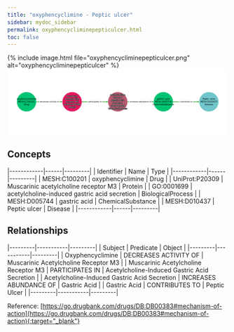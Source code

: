 ```yaml
---
title: "oxyphencyclimine - Peptic ulcer"
sidebar: mydoc_sidebar
permalink: oxyphencycliminepepticulcer.html
toc: false 
---
```


{% include image.html file="oxyphencycliminepepticulcer.png" alt="oxyphencycliminepepticulcer" %}![Path Visualization](/images/oxyphencycliminepepticulcer.png)

## Concepts

|------------|------|---------|
| Identifier | Name | Type    |
|------------|------|---------|
| MESH:C100201 | oxyphencyclimine | Drug |
| UniProt:P20309 | Muscarinic acetylcholine receptor M3 | Protein |
| GO:0001699 | acetylcholine-induced gastric acid secretion | BiologicalProcess |
| MESH:D005744 | gastric acid | ChemicalSubstance |
| MESH:D010437 | Peptic ulcer | Disease |
|------------|------|---------|

## Relationships

|---------|-----------|---------|
| Subject | Predicate | Object  |
|---------|-----------|---------|
| Oxyphencyclimine | DECREASES ACTIVITY OF | Muscarinic Acetylcholine Receptor M3 |
| Muscarinic Acetylcholine Receptor M3 | PARTICIPATES IN | Acetylcholine-Induced Gastric Acid Secretion |
| Acetylcholine-Induced Gastric Acid Secretion | INCREASES ABUNDANCE OF | Gastric Acid |
| Gastric Acid | CONTRIBUTES TO | Peptic Ulcer |
|---------|-----------|---------|

Reference: [https://go.drugbank.com/drugs/DB:DB00383#mechanism-of-action](https://go.drugbank.com/drugs/DB:DB00383#mechanism-of-action){:target="_blank"}